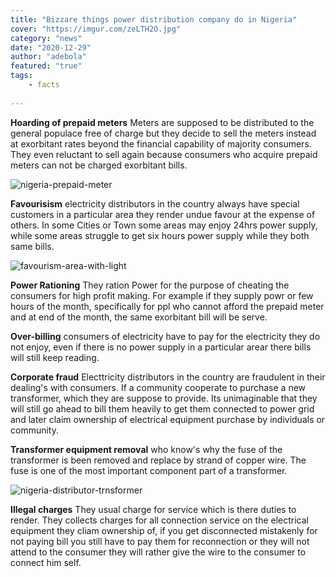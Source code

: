 ```yaml
---
title: "Bizzare things power distribution company do in Nigeria"
cover: "https://imgur.com/zeLTH2O.jpg"
category: "news"
date: "2020-12-29"
author: "adebola"
featured: "true"
tags:
    - facts
    
---
```


**Hoarding of prepaid meters**
  Meters are supposed to be distributed to the general populace free of charge but they decide to sell the meters instead at exorbitant rates beyond the financial capability of majority consumers. They even reluctant to sell again because consumers who acquire prepaid meters can not be charged exorbitant bills.

![nigeria-prepaid-meter](https://imgur.com/hhqITuW.jpg)

**Favourisism**
  electricity distributors in the country always have special customers in a particular area they render undue favour at the expense of others. In some Cities or Town some areas may enjoy 24hrs power supply, while some areas struggle to get six hours power supply while they both same bills.

![favourism-area-with-light](https://imgur.com/V0yHww5.jpg)

**Power Rationing**
  They ration Power for the purpose of     cheating the consumers for high profit making. For example if they supply powr or few hours of the month, specifically for ppl who cannot afford the prepaid meter and at end of the month, the same exorbitant bill will be serve.

**Over-billing**
  consumers of electricity have to pay for the electricity they do not enjoy, even if there is no power supply in a particular arear there bills will still keep reading.

**Corporate fraud**
  Electtricity distributors in the country are fraudulent in their dealing's with consumers. If a community cooperate to purchase a new transformer, which they are suppose to provide. Its unimaginable that they will still go ahead to bill them heavily to get them connected to power grid and later claim ownership of electrical equipment purchase by individuals or community.

**Transformer equipment removal**
  who know's why the fuse of the transformer is been removed and replace by strand of copper wire. The fuse is one of the most important component part of a transformer.

![nigeria-distributor-trnsformer](https://i.imgur.com/PafP8F5.jpg)

**Illegal charges**
 They usual charge for service which is there duties to render. They collects charges for all connection service on the electrical equipment they cliam ownership of, if you get disconnected mistakenly for not paying bill you still have to pay them for reconnection or they will not attend to the consumer they will rather give the wire to the consumer to connect him self.